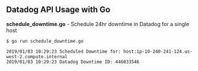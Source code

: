 ## Datadog API Usage with Go

**schedule_downtime.go** - Schedule 24hr downtime in Datadog for a single host

```
$ go run schedule_downtime.go

2019/01/03 10:29:23 Scheduled Downtime for: host:ip-10-240-241-124.us-west-2.compute.internal
2019/01/03 10:29:23 Datadog Downtime ID: 446033546
```
